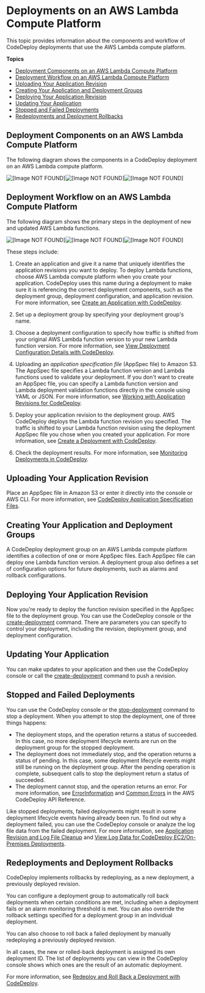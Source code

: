 # Deployments on an AWS Lambda Compute Platform<a name="deployment-steps-lambda"></a>

This topic provides information about the components and workflow of CodeDeploy deployments that use the AWS Lambda compute platform\. 

**Topics**
+ [Deployment Components on an AWS Lambda Compute Platform](#deployment-steps-workflow-lambda)
+ [Deployment Workflow on an AWS Lambda Compute Platform](#deployment-process-workflow-lambda)
+ [Uploading Your Application Revision](#deployment-steps-uploading-your-app-lambda)
+ [Creating Your Application and Deployment Groups](#deployment-steps-registering-app-deployment-groups-lambda)
+ [Deploying Your Application Revision](#deployment-steps-deploy-lambda)
+ [Updating Your Application](#deployment-steps-updating-your-app-lambda)
+ [Stopped and Failed Deployments](#deployment-stop-fail-lambda)
+ [Redeployments and Deployment Rollbacks](#deployment-rollback-lambda)

## Deployment Components on an AWS Lambda Compute Platform<a name="deployment-steps-workflow-lambda"></a>

The following diagram shows the components in a CodeDeploy deployment on an AWS Lambda compute platform\.

![\[Image NOT FOUND\]](http://docs.aws.amazon.com/codedeploy/latest/userguide/images/deployment-components-workflow-lambda.png)![\[Image NOT FOUND\]](http://docs.aws.amazon.com/codedeploy/latest/userguide/)![\[Image NOT FOUND\]](http://docs.aws.amazon.com/codedeploy/latest/userguide/)

## Deployment Workflow on an AWS Lambda Compute Platform<a name="deployment-process-workflow-lambda"></a>

The following diagram shows the primary steps in the deployment of new and updated AWS Lambda functions\.

![\[Image NOT FOUND\]](http://docs.aws.amazon.com/codedeploy/latest/userguide/images/deployment-process-lambda.png)![\[Image NOT FOUND\]](http://docs.aws.amazon.com/codedeploy/latest/userguide/)![\[Image NOT FOUND\]](http://docs.aws.amazon.com/codedeploy/latest/userguide/)

These steps include:

1. Create an application and give it a name that uniquely identifies the application revisions you want to deploy\. To deploy Lambda functions, choose AWS Lambda compute platform when you create your application\. CodeDeploy uses this name during a deployment to make sure it is referencing the correct deployment components, such as the deployment group, deployment configuration, and application revision\. For more information, see [Create an Application with CodeDeploy](applications-create.md)\. 

1. Set up a deployment group by specifying your deployment group's name\.

1. Choose a deployment configuration to specify how traffic is shifted from your original AWS Lambda function version to your new Lambda function version\. For more information, see [View Deployment Configuration Details with CodeDeploy](deployment-configurations-view-details.md)\.

1. Uploading an *application specification file* \(AppSpec file\) to Amazon S3\. The AppSpec file specifies a Lambda function version and Lambda functions used to validate your deployment\. If you don't want to create an AppSpec file, you can specify a Lambda function version and Lambda deployment validation functions directly in the console using YAML or JSON\. For more information, see [Working with Application Revisions for CodeDeploy](application-revisions.md)\.

1. Deploy your application revision to the deployment group\. AWS CodeDeploy deploys the Lambda function revision you specified\. The traffic is shifted to your Lambda function revision using the deployment AppSpec file you chose when you created your application\. For more information, see [Create a Deployment with CodeDeploy](deployments-create.md)\.

1. Check the deployment results\. For more information, see [Monitoring Deployments in CodeDeploy](monitoring.md)\.

## Uploading Your Application Revision<a name="deployment-steps-uploading-your-app-lambda"></a>

Place an AppSpec file in Amazon S3 or enter it directly into the console or AWS CLI\. For more information, see [CodeDeploy Application Specification Files](application-specification-files.md)\.

## Creating Your Application and Deployment Groups<a name="deployment-steps-registering-app-deployment-groups-lambda"></a>

A CodeDeploy deployment group on an AWS Lambda compute platform identifies a collection of one or more AppSpec files\. Each AppSpec file can deploy one Lambda function version\. A deployment group also defines a set of configuration options for future deployments, such as alarms and rollback configurations\.

## Deploying Your Application Revision<a name="deployment-steps-deploy-lambda"></a>

Now you're ready to deploy the function revision specified in the AppSpec file to the deployment group\. You can use the CodeDeploy console or the [create\-deployment](https://docs.aws.amazon.com/cli/latest/reference/deploy/create-deployment.html) command\. There are parameters you can specify to control your deployment, including the revision, deployment group, and deployment configuration\.

## Updating Your Application<a name="deployment-steps-updating-your-app-lambda"></a>

You can make updates to your application and then use the CodeDeploy console or call the [create\-deployment](https://docs.aws.amazon.com/cli/latest/reference/deploy/create-deployment.html) command to push a revision\. 

## Stopped and Failed Deployments<a name="deployment-stop-fail-lambda"></a>

You can use the CodeDeploy console or the [stop\-deployment](https://docs.aws.amazon.com/cli/latest/reference/deploy/stop-deployment.html) command to stop a deployment\. When you attempt to stop the deployment, one of three things happens:
+ The deployment stops, and the operation returns a status of succeeded\. In this case, no more deployment lifecycle events are run on the deployment group for the stopped deployment\. 
+ The deployment does not immediately stop, and the operation returns a status of pending\. In this case, some deployment lifecycle events might still be running on the deployment group\. After the pending operation is complete, subsequent calls to stop the deployment return a status of succeeded\.
+ The deployment cannot stop, and the operation returns an error\. For more information, see [ErrorInformation](https://docs.aws.amazon.com/codedeploy/latest/APIReference/API_ErrorInformation.html) and [Common Errors](https://docs.aws.amazon.com/codedeploy/latest/APIReference/CommonErrors.html) in the AWS CodeDeploy API Reference\.

Like stopped deployments, failed deployments might result in some deployment lifecycle events having already been run\. To find out why a deployment failed, you can use the CodeDeploy console or analyze the log file data from the failed deployment\. For more information, see [Application Revision and Log File Cleanup](codedeploy-agent.md#codedeploy-agent-revisions-logs-cleanup) and [View Log Data for CodeDeploy EC2/On\-Premises Deployments](deployments-view-logs.md)\.

## Redeployments and Deployment Rollbacks<a name="deployment-rollback-lambda"></a>

CodeDeploy implements rollbacks by redeploying, as a new deployment, a previously deployed revision\. 

You can configure a deployment group to automatically roll back deployments when certain conditions are met, including when a deployment fails or an alarm monitoring threshold is met\. You can also override the rollback settings specified for a deployment group in an individual deployment\.

You can also choose to roll back a failed deployment by manually redeploying a previously deployed revision\. 

In all cases, the new or rolled\-back deployment is assigned its own deployment ID\. The list of deployments you can view in the CodeDeploy console shows which ones are the result of an automatic deployment\. 

For more information, see [Redeploy and Roll Back a Deployment with CodeDeploy](deployments-rollback-and-redeploy.md)\.